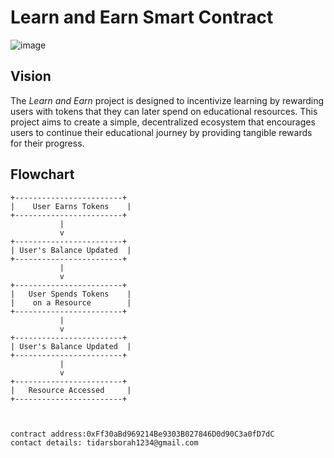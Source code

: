 # Learn and Earn Smart Contract
![image](https://github.com/user-attachments/assets/5303608f-4471-4e15-b32a-4ad3ad3798e4)

## Vision
The *Learn and Earn* project is designed to incentivize learning by rewarding users with tokens that they can later spend on educational resources. This project aims to create a simple, decentralized ecosystem that encourages users to continue their educational journey by providing tangible rewards for their progress.

## Flowchart
```plaintext
+------------------------+
|    User Earns Tokens    |
+------------------------+
           |
           v
+------------------------+
| User's Balance Updated  |
+------------------------+
           |
           v
+------------------------+
|   User Spends Tokens    |
|    on a Resource        |
+------------------------+
           |
           v
+------------------------+
| User's Balance Updated  |
+------------------------+
           |
           v
+------------------------+
|   Resource Accessed     |
+------------------------+



contract address:0xFf30aBd969214Be9303B027846D0d90C3a0fD7dC
contact details: tidarsborah1234@gmail.com
